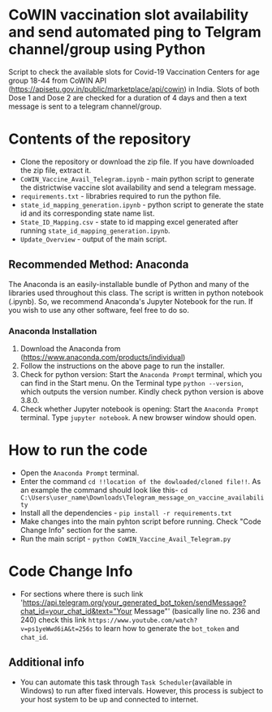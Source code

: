 # CoWIN vaccination slot availability and send automated ping to Telgram channel/group using Python
Script to check the available slots for Covid-19 Vaccination Centers for age group 18-44 from CoWIN API (https://apisetu.gov.in/public/marketplace/api/cowin) in India. Slots of both Dose 1 and Dose 2 are checked for a duration of 4 days and then a text message is sent to a telegram channel/group.

# Contents of the repository
- Clone the repository or download the zip file. If you have downloaded the zip file, extract it.
- `CoWIN_Vaccine_Avail_Telegram.ipynb` - main python script to generate the districtwise vaccine slot availability and send a telegram message.
- `requirements.txt` - librabries required to run the python file.
- `state_id_mapping_generation.ipynb` - python script to generate the state id and its corresponding state name list.
- `State_ID_Mapping.csv` - state to id mapping excel generated after running `state_id_mapping_generation.ipynb`.
- `Update_Overview` - output of the main script.

## Recommended Method: Anaconda
The Anaconda is an easily-installable bundle of Python and many of the libraries used throughout this class.
The script is written in python notebook (.ipynb). So, we recommend Anaconda's Jupyter Notebook for the run. If you wish to use any other software, feel free to do so.

### Anaconda Installation
1. Download the Anaconda from (https://www.anaconda.com/products/individual)
2. Follow the instructions on the above page to run the installer.
3. Check for python version: Start the `Anaconda Prompt` terminal, which you can find in the Start menu. On the Terminal type `python --version`, which outputs the version number. Kindly check python version is above 3.8.0.
4. Check whether Jupyter notebook is opening: Start the `Anaconda Prompt` terminal. Type `jupyter notebook`. A new browser window should open. 

# How to run the code
- Open the `Anaconda Prompt` terminal.
- Enter the command `cd !!location of the dowloaded/cloned file!!`. 
  As an example the command should look like this- `cd C:\Users\user_name\Downloads\Telegram_message_on_vaccine_availability`
- Install all the dependencies - `pip install -r requirements.txt`
- Make changes into the main pyhton script before running. Check "Code Change Info" section for the same.
- Run the main script - `python CoWIN_Vaccine_Avail_Telegram.py`

# Code Change Info
- For sections where there is such link 'https://api.telegram.org/your_generated_bot_token/sendMessage?chat_id=your_chat_id&text="Your Message"' (basically line no. 236 and 240) check this link `https://www.youtube.com/watch?v=ps1yeWwd6iA&t=256s` to learn how to generate the `bot_token` and `chat_id`.

## Additional info
- You can automate this task through `Task Scheduler`(available in Windows) to run after fixed intervals. However, this process is subject to your host system to be up and connected to internet. 

